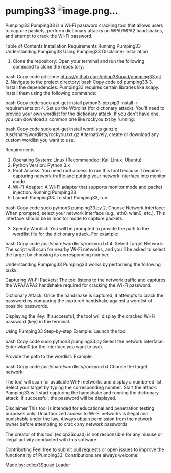 # pumping33 ![image.png…]()

Pumping33
Pumping33 is a Wi-Fi password cracking tool that allows users to capture packets, perform dictionary attacks on WPA/WPA2 handshakes, and attempt to crack the Wi-Fi password.

Table of Contents
Installation
Requirements
Running Pumping33
Understanding Pumping33
Using Pumping33
Disclaimer
Installation
1. Clone the repository:
Open your terminal and run the following command to clone the repository:

bash
Copy code
git clone https://github.com/ediop3Squad/pumping33.git
2. Navigate to the project directory:
bash
Copy code
cd pumping33
3. Install the dependencies:
Pumping33 requires certain libraries like scapy. Install them using the following commands:

bash
Copy code
sudo apt-get install python3-pip
pip3 install -r requirements.txt
4. Set up the Wordlist (for dictionary attack):
You'll need to provide your own wordlist for the dictionary attack. If you don't have one, you can download a common one like rockyou.txt by running:

bash
Copy code
sudo apt-get install wordlists
gunzip /usr/share/wordlists/rockyou.txt.gz
Alternatively, create or download any custom wordlist you want to use.

Requirements
1. Operating System:
Linux (Recommended: Kali Linux, Ubuntu)
2. Python Version:
Python 3.x
3. Root Access:
You need root access to run this tool because it requires capturing network traffic and putting your network interface into monitor mode.
4. Wi-Fi Adapter:
A Wi-Fi adapter that supports monitor mode and packet injection.
Running Pumping33
1. Launch Pumping33:
To start Pumping33, run:

bash
Copy code
sudo python3 pumping33.py
2. Choose Network Interface:
When prompted, select your network interface (e.g., eth0, wlan0, etc.). This interface should be in monitor mode to capture packets.

3. Specify Wordlist:
You will be prompted to provide the path to the wordlist file for the dictionary attack. For example:

bash
Copy code
/usr/share/wordlists/rockyou.txt
4. Select Target Network:
The script will scan for nearby Wi-Fi networks, and you'll be asked to select the target by choosing its corresponding number.

Understanding Pumping33
Pumping33 works by performing the following tasks:

Capturing Wi-Fi Packets: The tool listens to the network traffic and captures the WPA/WPA2 handshake required for cracking the Wi-Fi password.

Dictionary Attack: Once the handshake is captured, it attempts to crack the password by comparing the captured handshake against a wordlist of possible passwords.

Displaying the Key: If successful, the tool will display the cracked Wi-Fi password (key) in the terminal.

Using Pumping33
Step-by-step Example:
Launch the tool:

bash
Copy code
sudo python3 pumping33.py
Select the network interface: Enter wlan0 (or the interface you want to use).

Provide the path to the wordlist: Example:

bash
Copy code
/usr/share/wordlists/rockyou.txt
Choose the target network:

The tool will scan for available Wi-Fi networks and display a numbered list.
Select your target by typing the corresponding number.
Start the attack: Pumping33 will start capturing the handshake and running the dictionary attack. If successful, the password will be displayed.

Disclaimer
This tool is intended for educational and penetration testing purposes only. Unauthorized access to Wi-Fi networks is illegal and punishable under the law. Always obtain permission from the network owner before attempting to crack any network passwords.

The creator of this tool (ediop3Squad) is not responsible for any misuse or illegal activity conducted with this software.

Contributing
Feel free to submit pull requests or open issues to improve the functionality of Pumping33. Contributions are always welcome!

Made by:
ediop3Squad Leader
